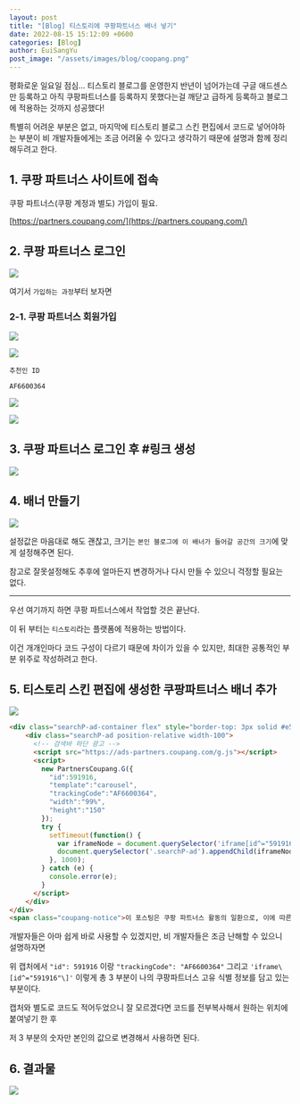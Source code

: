 ```yaml
---
layout: post
title: "[Blog] 티스토리에 쿠팡파트너스 배너 넣기"
date: 2022-08-15 15:12:09 +0600
categories: [Blog]
author: EuiSangYu
post_image: "/assets/images/blog/coopang.png"
---
```


평화로운 일요일 점심... 티스토리 블로그를 운영한지 반년이 넘어가는데 구글 애드센스만 등록하고 아직 쿠팡파트너스를 등록하지 못했다는걸 깨닫고 급하게 등록하고 블로그에 적용하는 것까지 성공했다!

특별히 어려운 부분은 없고, 마지막에 티스토리 블로그 스킨 편집에서 코드로 넣어야하는 부분이 비 개발자들에게는 조금 어려울 수 있다고 생각하기 때문에 설명과 함께 정리해두려고 한다.

## 1. 쿠팡 파트너스 사이트에 접속

쿠팡 파트너스(쿠팡 계정과 별도) 가입이 필요.

[https://partners.coupang.com/](https://partners.coupang.com/)


## 2. 쿠팡 파트너스 로그인

![](https://velog.velcdn.com/images/clothes/post/7cc68377-d04a-4353-b93e-6a9a28158792/image.png)

여기서 `가입하는 과정`부터 보자면

### 2-1. 쿠팡 파트너스 회원가입

![](https://velog.velcdn.com/images/clothes/post/763babd5-6a9b-47ea-a633-cbbfed9efedb/image.png)


![](https://velog.velcdn.com/images/clothes/post/04d7e31f-4a17-4701-99e7-01d66e8cebd6/image.png)


`추천인 ID`

```
AF6600364
```

![](https://velog.velcdn.com/images/clothes/post/f095efe4-810d-4117-aa32-ccf40b169ada/image.png)

![](https://velog.velcdn.com/images/clothes/post/7ba1c609-a3af-4917-bb5d-8a9c403eabdd/image.png)


## 3. 쿠팡 파트너스 로그인 후 #링크 생성

![](https://velog.velcdn.com/images/clothes/post/6915a038-8a42-4e6f-941f-4e7c21a19633/image.png)


## 4. 배너 만들기

![](https://velog.velcdn.com/images/clothes/post/0797df33-01e5-4eca-b568-6e2671b4d6c6/image.png)

설정값은 마음대로 해도 괜찮고, 크기는 `본인 블로그에 이 배너가 들어갈 공간의 크기`에 맞게 설정해주면 된다.

참고로 잘못설정해도 추후에 얼마든지 변경하거나 다시 만들 수 있으니 걱정할 필요는 없다.

---

우선 여기까지 하면 쿠팡 파트너스에서 작업할 것은 끝난다.

이 뒤 부터는 `티스토리`라는 플랫폼에 적용하는 방법이다.

이건 개개인마다 코드 구성이 다르기 때문에 차이가 있을 수 있지만, 최대한 공통적인 부분 위주로 작성하려고 한다.

## 5. 티스토리 스킨 편집에 생성한 쿠팡파트너스 배너 추가

![](https://velog.velcdn.com/images/clothes/post/07d12ddc-2c70-4061-a113-8cfa9079a501/image.png)


```html
<div class="searchP-ad-container flex" style="border-top: 3px solid #e5e5e5;height:150px">
    <div class="searchP-ad position-relative width-100">
      <!-- 검색바 하단 광고 -->
      <script src="https://ads-partners.coupang.com/g.js"></script>
      <script>
        new PartnersCoupang.G({
          "id":591916,
          "template":"carousel",
          "trackingCode":"AF6600364",
          "width":"99%",
          "height":"150"
        });
        try {
          setTimeout(function() {
            var iframeNode = document.querySelector('iframe[id^="591916"]');
            document.querySelector('.searchP-ad').appendChild(iframeNode);
          }, 1000);
        } catch (e) {
          console.error(e);
        }
      </script>
    </div>
</div>
<span class="coupang-notice">이 포스팅은 쿠팡 파트너스 활동의 일환으로, 이에 따른 일정액의 수수료를 제공받습니다.</span>
```

개발자들은 아마 쉽게 바로 사용할 수 있겠지만, 비 개발자들은 조금 난해할 수 있으니 설명하자면

위 캡처에서 `"id": 591916` 이랑 `"trackingCode": "AF6600364"` 그리고 `'iframe\[id^="591916"\]'` 이렇게 총 3 부분이 나의 쿠팡파트너스 고유 식별 정보를 담고 있는 부분이다.

캡처와 별도로 코드도 적어두었으니 잘 모르겠다면 코드를 전부복사해서 원하는 위치에 붙여넣기 한 후

저 3 부분의 숫자만 본인의 값으로 변경해서 사용하면 된다.

## 6. 결과물

![](https://velog.velcdn.com/images/clothes/post/26bf6f1e-5ffd-4a74-b50d-3acd86914bee/image.png)


